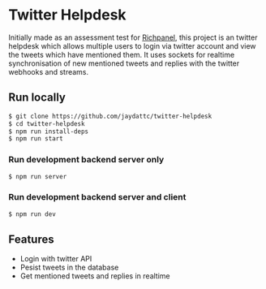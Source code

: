 # Twitter Helpdesk

Initially made as an assessment test for [Richpanel](https://richpanel.com/), this project is an twitter helpdesk which allows multiple users to login via twitter account and view the tweets which have mentioned them.
It uses sockets for realtime synchronisation of new mentioned tweets and replies with the twitter webhooks and streams.


## Run locally

```bash
$ git clone https://github.com/jaydattc/twitter-helpdesk
$ cd twitter-helpdesk
$ npm run install-deps
$ npm run start
```

### Run development backend server only

```bash
$ npm run server
```

### Run development backend server and client

```bash
$ npm run dev
```

## Features

- Login with twitter API
- Pesist tweets in the database
- Get mentioned tweets and replies in realtime
